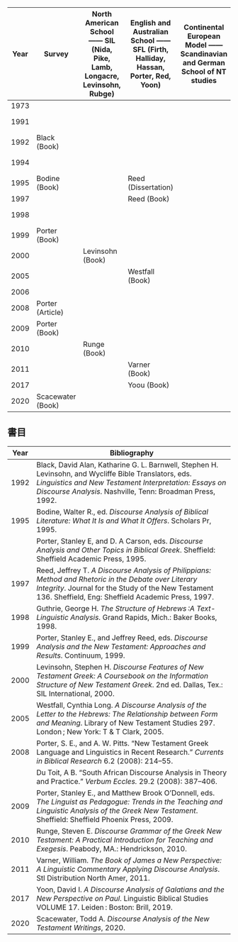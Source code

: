 
| Year | Survey | North American School —— SIL (Nida, Pike, Lamb,  Longacre, Levinsohn, Rubge) | English and Australian School —— SFL (Firth, Halliday, Hassan, Porter, Red, Yoon) | Continental European Model —— Scandinavian and German School of NT studies | South African School———— | Eclectic ——(Guthrie, Taylor) |
| ---- | ---- | ---- | ---- | ---- | ---- | ---- |
| 1973 |  |  |  |  |  | Louw () |
| 1991 |  |  |  |  |  | Guthrie (Dissertation) |
| 1992 | Black (Book) |  |  |  |  |  |
| 1994 |  |  |  |  |  | Guthrie (Book) |
| 1995 | Bodine (Book) |  | Reed (Dissertation) |  |  |  |
| 1997 |  |  | Reed (Book) |  |  |  |
| 1998 |  |  |  |  |  | Guthrie (Book) |
| 1999 | Porter (Book) |  |  |  |  |  |
| 2000 |  | Levinsohn (Book) |  |  |  |  |
| 2005 |  |  | Westfall (Book) |  |  |  |
| 2006 |  |  |  |  |  | Taylor (Book) |
| 2008 | Porter (Article) |  |  |  | Du Toit (Article) |  |
| 2009 | Porter (Book) |  |  |  |  |  |
| 2010 |  | Runge (Book) |  |  |  |  |
| 2011 |  |  | Varner (Book) |  |  |  |
| 2017 |  |  | Yoou (Book) |  |  |  |
| 2020 | Scacewater (Book) |  |  |  |  |  |



## 書目
| Year | Bibliography |
| ---- | ---- |
| 1992 | Black, David Alan, Katharine G. L. Barnwell, Stephen H. Levinsohn, and Wycliffe Bible Translators, eds. _Linguistics and New Testament Interpretation: Essays on Discourse Analysis_. Nashville, Tenn: Broadman Press, 1992. |
| 1995 | Bodine, Walter R., ed. _Discourse Analysis of Biblical Literature: What It Is and What It Offers_. Scholars Pr, 1995. |
|  | Porter, Stanley E, and D. A Carson, eds. _Discourse Analysis and Other Topics in Biblical Greek_. Sheffield: Sheffield Academic Press, 1995. |
| 1997 | Reed, Jeffrey T. _A Discourse Analysis of Philippians: Method and Rhetoric in the Debate over Literary Integrity_. Journal for the Study of the New Testament 136. Sheffield, Eng: Sheffield Academic Press, 1997. |
| 1998 | Guthrie, George H. _The Structure of Hebrews :A Text-Linguistic Analysis_. Grand Rapids, Mich.: Baker Books, 1998. |
| 1999 | Porter, Stanley E., and Jeffrey Reed, eds. _Discourse Analysis and the New Testament: Approaches and Results_. Continuum, 1999. |
| 2000 | Levinsohn, Stephen H. _Discourse Features of New Testament Greek: A Coursebook on the Information Structure of New Testament Greek_. 2nd ed. Dallas, Tex.: SIL International, 2000. |
| 2005 | Westfall, Cynthia Long. _A Discourse Analysis of the Letter to the Hebrews: The Relationship between Form and Meaning_. Library of New Testament Studies 297. London ; New York: T & T Clark, 2005. |
| 2008 | Porter, S. E., and A. W. Pitts. “New Testament Greek Language and Linguistics in Recent Research.” _Currents in Biblical Research_ 6.2 (2008): 214–55. |
|  | Du Toit, A B. “South African Discourse Analysis in Theory and Practice.” _Verbum Eccles._ 29.2 (2008): 387–406. |
| 2009 | Porter, Stanley E., and Matthew Brook O’Donnell, eds. _The Linguist as Pedagogue: Trends in the Teaching and Linguistic Analysis of the Greek New Testament_. Sheffield: Sheffield Phoenix Press, 2009. |
| 2010 | Runge, Steven E. _Discourse Grammar of the Greek New Testament: A Practical Introduction for Teaching and Exegesis_. Peabody, MA.: Hendrickson, 2010. |
| 2011 | Varner, William. _The Book of James a New Perspective: A Linguistic Commentary Applying Discourse Analysis_. Stl Distribution North Amer, 2011. |
| 2017 | Yoon, David I. _A Discourse Analysis of Galatians and the New Perspective on Paul_. Linguistic Biblical Studies VOLUME 17. Leiden : Boston: Brill, 2019. |
| 2020 | Scacewater, Todd A. _Discourse Analysis of the New Testament Writings_, 2020. |